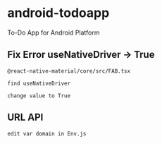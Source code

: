 # android-todoapp
To-Do App for Android Platform

## Fix Error useNativeDriver -> True

```
@react-native-material/core/src/FAB.tsx

find useNativeDriver

change value to True
```

## URL API

```
edit var domain in Env.js
```